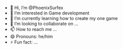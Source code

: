 - 👋 Hi, I’m @PhoenixSurfex
- 👀 I’m interested in Game development
- 🌱 I’m currently learning how to create my one game
- 💞️ I’m looking to collaborate on ...
- 📫 How to reach me ...
- 😄 Pronouns: he/him
- ⚡ Fun fact: ...

<!---
PhoenixSurfex/PhoenixSurfex is a ✨ special ✨ repository because its `README.md` (this file) appears on your GitHub profile.
You can click the Preview link to take a look at your changes.
--->
